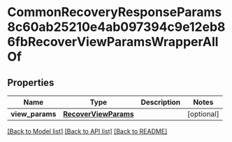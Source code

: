 # CommonRecoveryResponseParams8c60ab25210e4ab097394c9e12eb86fbRecoverViewParamsWrapperAllOf


## Properties
Name | Type | Description | Notes
------------ | ------------- | ------------- | -------------
**view_params** | [**RecoverViewParams**](RecoverViewParams.md) |  | [optional] 

[[Back to Model list]](../README.md#documentation-for-models) [[Back to API list]](../README.md#documentation-for-api-endpoints) [[Back to README]](../README.md)


